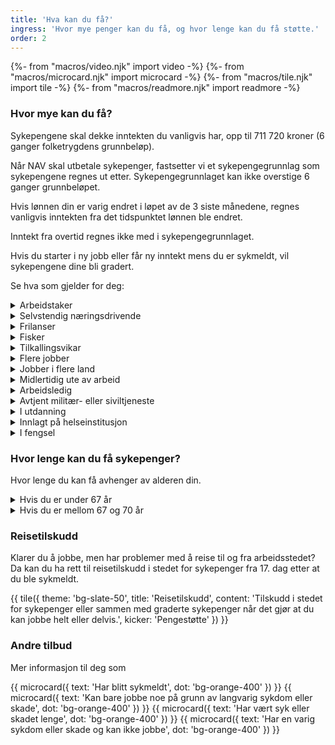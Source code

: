 ```yaml
---
title: 'Hva kan du få?'
ingress: 'Hvor mye penger kan du få, og hvor lenge kan du få støtte.'
order: 2
---
```


{%- from "macros/video.njk" import video -%}
{%- from "macros/microcard.njk" import microcard -%}
{%- from "macros/tile.njk" import tile -%}
{%- from "macros/readmore.njk" import readmore -%}

### Hvor mye kan du få?

Sykepengene skal dekke inntekten du vanligvis har, opp til 711 720 kroner (6 ganger folketrygdens grunnbeløp).

Når NAV skal utbetale sykepenger, fastsetter vi et sykepengegrunnlag som sykepengene regnes ut etter. Sykepengegrunnlaget kan ikke overstige 6 ganger grunnbeløpet.

Hvis lønnen din er varig endret i løpet av de 3 siste månedene, regnes vanligvis inntekten fra det tidspunktet lønnen ble endret.

Inntekt fra overtid regnes ikke med i sykepengegrunnlaget.

Hvis du starter i ny jobb eller får ny inntekt mens du er sykmeldt, vil sykepengene dine bli gradert.

Se hva som gjelder for deg:

<div class="accordion">
  <details>
    <summary>Arbeidstaker</summary>
      <p>Innhold mangler</p>
  </details>
  <details>
    <summary>Selvstendig næringsdrivende</summary>
    <p>Innhold mangler</p>
  </details>
  <details>
    <summary>Frilanser</summary>
    <p>Innhold mangler</p>
  </details>
  <details>
    <summary>Fisker</summary>
    <p>Innhold mangler</p>
  </details>
  <details>
    <summary>Tilkallingsvikar</summary>
    <p>Innhold mangler</p>
  </details>
  <details>
    <summary>Flere jobber</summary>
    <p>Innhold mangler</p>
  </details>
  <details>
    <summary>Jobber i flere land</summary>
    <p>Innhold mangler</p>
  </details>
  <details>
    <summary>Midlertidig ute av arbeid</summary>
    <p>Innhold mangler</p>
  </details>
  <details>
    <summary>Arbeidsledig</summary>
    <p>Innhold mangler</p>
  </details>
  <details>
    <summary>Avtjent militær- eller siviltjeneste</summary>
    <p>Innhold mangler</p>
  </details>
  <details>
    <summary>I utdanning</summary>
    <p>Innhold mangler</p>
  </details>
  <details>
    <summary>Innlagt på helseinstitusjon</summary>
    <p>Innhold mangler</p>
  </details>
  <details>
    <summary>I fengsel</summary>
    <p>Innhold mangler</p>
  </details>
</div>

### Hvor lenge kan du få sykepenger?

Hvor lenge du kan få avhenger av alderen din.

<div class="accordion">
  <details>
    <summary>Hvis du er under 67 år</summary>
    <p>Innhold mangler</p>
  </details>
  <details>
    <summary>Hvis du er mellom 67 og 70 år</summary>
    <p>Innhold mangler</p>
  </details>
</div>

### Reisetilskudd

Klarer du å jobbe, men har problemer med å reise til og fra arbeidsstedet? Da kan du ha rett til reisetilskudd i stedet for sykepenger fra 17. dag etter at du ble sykmeldt.

{{ tile({
  theme: 'bg-slate-50', 
  title: 'Reisetilskudd',
  content: 'Tilskudd i stedet for sykepenger eller sammen med graderte sykepenger når det gjør at du kan jobbe helt eller delvis.',
  kicker: 'Pengestøtte'
}) }}

### Andre tilbud

Mer informasjon til deg som

<div class="grid gap-2 mt-2 justify-items-start">
  {{ microcard({ text: 'Har blitt sykmeldt', dot: 'bg-orange-400' }) }}
  {{ microcard({ text: 'Kan bare jobbe noe på grunn av langvarig sykdom eller skade', dot: 'bg-orange-400' }) }}
  {{ microcard({ text: 'Har vært syk eller skadet lenge', dot: 'bg-orange-400' }) }}
  {{ microcard({ text: 'Har en varig sykdom eller skade og kan ikke jobbe', dot: 'bg-orange-400' }) }}
</div>
